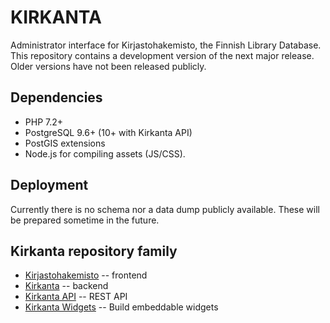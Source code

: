 KIRKANTA
========

Administrator interface for Kirjastohakemisto, the Finnish Library Database. This repository contains
a development version of the next major release. Older versions have not been released publicly.

## Dependencies
- PHP 7.2+
- PostgreSQL 9.6+ (10+ with Kirkanta API)
- PostGIS extensions
- Node.js for compiling assets (JS/CSS).

## Deployment
Currently there is no schema nor a data dump publicly available. These will be prepared sometime in the future.

## Kirkanta repository family
- [Kirjastohakemisto](https://github.com/libraries-fi/kirjastohakemisto) -- frontend
- [Kirkanta](https://github.com/libraries-fi/kirkanta) -- backend
- [Kirkanta API](https://github.com/libraries-fi/kirkanta-api) -- REST API
- [Kirkanta Widgets](https://github.com/libraries-fi/kirkanta-embed) -- Build embeddable widgets
